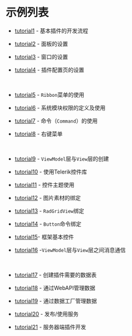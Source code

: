 # 示例列表

* [tutorial1](https://github.com/bstar5/BSTAR-Samples/tree/master/samples/tutorial1) - 基本插件的开发流程
* [tutorial2](https://github.com/bstar5/BSTAR-Samples/tree/master/samples/tutorial2) - 面板的设置
* [tutorial3](https://github.com/bstar5/BSTAR-Samples/tree/master/samples/tutorial3) - 窗口的设置
* [tutorial4](https://github.com/bstar5/BSTAR-Samples/tree/master/samples/tutorial4) - 插件配置页的设置

  ​
* [tutorial5](https://github.com/bstar5/BSTAR-Samples/tree/master/samples/tutorial5) - `Ribbon`菜单的使用
* [tutorial6](https://github.com/bstar5/BSTAR-Samples/tree/master/samples/tutorial6) - 系统模块权限的定义及使用
* [tutorial7](https://github.com/bstar5/BSTAR-Samples/tree/master/samples/tutorial7) - 命令（`Command`）的使用
* [tutorial8](https://github.com/bstar5/BSTAR-Samples/tree/master/samples/tutorial8) - 右键菜单

  ​
* [tutorial9](https://github.com/bstar5/BSTAR-Samples/tree/master/samples/tutorial9) - `ViewModel`层与`View`层的创建
* [tutorial10](https://github.com/bstar5/BSTAR-Samples/tree/master/samples/tutorial10) - 使用Telerik控件库
* [tutorial11](https://github.com/bstar5/BSTAR-Samples/tree/master/samples/tutorial11) - 控件主题使用
* [tutorial12](https://github.com/bstar5/BSTAR-Samples/tree/master/samples/tutorial12) - 图片素材的绑定
* [tutorial13](https://github.com/bstar5/BSTAR-Samples/tree/master/samples/tutorial13) - `RadGridView`绑定
* [tutorial14](https://github.com/bstar5/BSTAR-Samples/tree/master/samples/tutorial14) - `Button`命令绑定
* [tutorial15](https://github.com/bstar5/BSTAR-Samples/tree/master/samples/tutorial15)- 框架基本控件
* [tutorial16](https://github.com/bstar5/BSTAR-Samples/tree/master/samples/tutorial16) -`ViewModel`层与`View`层之间消息通信

  ​
* [tutorial17](https://github.com/bstar5/BSTAR-Samples/tree/master/samples/tutorial17) - 创建插件需要的数据表
* [tutorial18](https://github.com/bstar5/BSTAR-Samples/tree/master/samples/tutorial18) - 通过WebAPI管理数据
* [tutorial19](https://github.com/bstar5/BSTAR-Samples/tree/master/samples/tutorial19) - 通过数据工厂管理数据
* [tutorial20](https://github.com/bstar5/BSTAR-Samples/tree/master/samples/tutorial20) - 发布/使用服务
* [tutorial21](https://github.com/bstar5/BSTAR-Samples/tree/master/samples/tutorial21) - 服务器端插件开发
